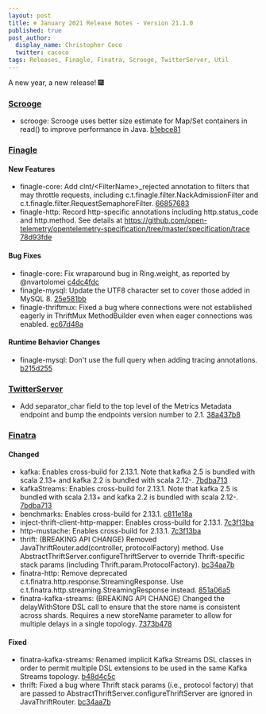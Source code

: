 ```yaml
---
layout: post
title: ❄️ January 2021 Release Notes - Version 21.1.0
published: true
post_author:
  display_name: Christopher Coco
  twitter: cacoco
tags: Releases, Finagle, Finatra, Scrooge, TwitterServer, Util
---
```


A new year, a new release! 🎆

### [Scrooge](https://github.com/twitter/scrooge/)

-   scrooge: Scrooge uses better size estimate for Map/Set containers in read() to improve 
    performance in Java. [b1ebce81](https://github.com/twitter/scrooge/commit/b1ebce819e8f7f4ee5c941d29cd661d6c2a2e4ed)

### [Finagle](https://github.com/twitter/finagle/)

#### New Features

-   finagle-core: Add clnt/&lt;FilterName&gt;\_rejected annotation to filters that may throttle requests,
    including c.t.finagle.filter.NackAdmissionFilter and c.t.finagle.filter.RequestSemaphoreFilter.
    [66857683](https://github.com/twitter/finagle/commit/66857683c6b8ae2f16dde53f28c52c11b262d16e)
-   finagle-http: Record http-specific annotations including http.status\_code and
    http.method. See details at
    <https://github.com/open-telemetry/opentelemetry-specification/tree/master/specification/trace>
    [78d93fde](https://github.com/twitter/finagle/commit/78d93fde6cdf18534d6990ec7c8d4e97260e5c57)

#### Bug Fixes

-   finagle-core: Fix wraparound bug in Ring.weight, as reported by @nvartolomei [c4dc4fdc](https://github.com/twitter/finagle/commit/c4dc4fdc5beedec031a5af25a512e5319843f02b)
-   finagle-mysql: Update the UTF8 character set to cover those added in MySQL 8.
    [25e581bb](https://github.com/twitter/finagle/commit/25e581bb9106de16d027f709e153912585b5b0a5)
-   finagle-thriftmux: Fixed a bug where connections were not established eagerly in ThriftMux
    MethodBuilder even when eager connections was enabled. [ec67d48a](https://github.com/twitter/finagle/commit/ec67d48a9c8e9bb3db00cf9e921f438b88a4e8e0)

#### Runtime Behavior Changes

-   finagle-mysql: Don't use the full query when adding tracing annotations. [b215d255](https://github.com/twitter/finagle/commit/b215d25593e105f4dea8134cce6a902045199b21)

### [TwitterServer](https://github.com/twitter/twitter-server/)

-   Add separator\_char field to the top level of the Metrics Metadata endpoint and bump the
    endpoints version number to 2.1. [38a437b8](https://github.com/twitter/twitter-server/commit/38a437b832f437bca18983ad9527190054618eae)

### [Finatra](https://github.com/twitter/finatra/)

#### Changed

-   kafka: Enables cross-build for 2.13.1. Note that kafka 2.5 is bundled with scala 2.13+
    and kafka 2.2 is bundled with scala 2.12-. [7bdba713](https://github.com/twitter/finatra/commit/7bdba713151180b21eb485c16b7e255b1368c679)
-   kafkaStreams: Enables cross-build for 2.13.1. Note that kafka 2.5 is bundled with
    scala 2.13+ and kafka 2.2 is bundled with scala 2.12-. [7bdba713](https://github.com/twitter/finatra/commit/7bdba713151180b21eb485c16b7e255b1368c679)
-   benchmarks: Enables cross-build for 2.13.1. [c811e18a](https://github.com/twitter/finatra/commit/c811e18ad3a86a50946de4600ef55bdf6208770f)
-   inject-thrift-client-http-mapper: Enables cross-build for 2.13.1. [7c3f13ba](https://github.com/twitter/finatra/commit/7c3f13bab13ff5ced5c595c73067ffc6f855ed7c)
-   http-mustache: Enables cross-build for 2.13.1. [7c3f13ba](https://github.com/twitter/finatra/commit/7c3f13bab13ff5ced5c595c73067ffc6f855ed7c)
-   thrift: (BREAKING API CHANGE) Removed JavaThriftRouter.add(controller, protocolFactory) method.
    Use AbstractThriftServer.configureThriftServer to override Thrift-specific stack params
    (including Thrift.param.ProtocolFactory). [bc34aa7b](https://github.com/twitter/finatra/commit/bc34aa7bc191989f45611be946770f94e0e87ca9)
-   finatra-http: Remove deprecated c.t.finatra.http.response.StreamingResponse.
    Use c.t.finatra.http.streaming.StreamingResponse instead. [851a06a5](https://github.com/twitter/finatra/commit/851a06a5aa889269b73654ae5e283bad08f5a633)
-   finatra-kafka-streams: (BREAKING API CHANGE) Changed the delayWithStore DSL call to ensure that
    the store name is consistent across shards. Requires a new storeName parameter to allow
    for multiple delays in a single topology. [7373b478](https://github.com/twitter/finatra/commit/7373b478e9a184d13d7fe353b7edf9216f812d7a)

#### Fixed

-   finatra-kafka-streams: Renamed implicit Kafka Streams DSL classes in order to
    permit multiple DSL extensions to be used in the same Kafka Streams topology.
    [b48d4c5c](https://github.com/twitter/finatra/commit/b48d4c5c04244644263446d83ab98bc30896869f)
-   thrift: Fixed a bug where Thrift stack params (i.e., protocol factory) that are passed to
    AbstractThriftServer.configureThriftServer are ignored in JavaThriftRouter.
    [bc34aa7b](https://github.com/twitter/finatra/commit/bc34aa7bc191989f45611be946770f94e0e87ca9)

